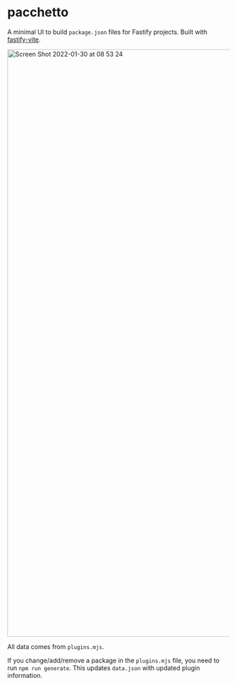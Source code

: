 # pacchetto

A minimal UI to build `package.json` files for Fastify projects. Built with [fastify-vite](https://fastify-vite.dev/).

<img width="1328" alt="Screen Shot 2022-01-30 at 08 53 24" src="https://user-images.githubusercontent.com/12291/151698515-a2cb977c-cd43-4fa6-bdbe-b5137746065c.png">

All data comes from `plugins.mjs`.

If you change/add/remove a package in the `plugins.mjs` file, you need to run `npm run generate`. This updates `data.json` with updated plugin information.
